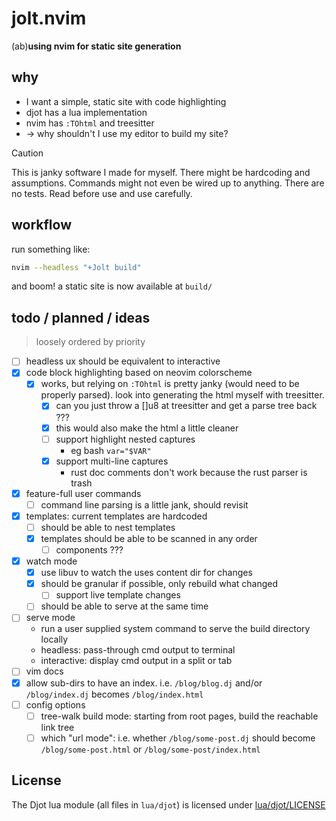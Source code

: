 # jolt.nvim
(ab)**using nvim for static site generation**

## why
- I want a simple, static site with code highlighting
- djot has a lua implementation
- nvim has `:TOhtml` and treesitter
- -> why shouldn't I use my editor to build my site?

> [!CAUTION]
> This is janky software I made for myself. There might be hardcoding
> and assumptions. Commands might not even be wired up to anything.
> There are no tests. Read before use and use carefully.

## workflow
run something like:
```sh
nvim --headless "+Jolt build"
```
and boom! a static site is now available at `build/`

## todo / planned / ideas
> loosely ordered by priority
- [ ] headless ux should be equivalent to interactive
- [x] code block highlighting based on neovim colorscheme
    - [x] works, but relying on `:TOhtml` is pretty janky (would need to be
      properly parsed). look into
      generating the html myself with treesitter.
        - [x] can you just throw a []u8 at treesitter and get a parse tree
          back ???
        - [x] this would also make the html a little cleaner
        - [ ] support highlight nested captures
            - eg bash `var="$VAR"`
        - [x] support multi-line captures
            - rust doc comments don't work because the rust parser is trash
- [x] feature-full user commands
    - [ ] command line parsing is a little jank, should revisit
- [x] templates: current templates are hardcoded
    - [ ] should be able to nest templates
    - [x] templates should be able to be scanned in any order
        - [ ] components ???
- [x] watch mode
    - [x] use libuv to watch the uses content dir for changes
    - [x] should be granular if possible, only rebuild what changed
        - [ ] support live template changes
    - [ ] should be able to serve at the same time
- [ ] serve mode
    - run a user supplied system command to serve the build directory
      locally
    - headless: pass-through cmd output to terminal
    - interactive: display cmd output in a split or tab
- [ ] vim docs
- [x] allow sub-dirs to have an index. i.e. `/blog/blog.dj` and/or
  `/blog/index.dj` becomes `/blog/index.html`
- [ ] config options
    - [ ] tree-walk build mode: starting from root pages, build the
      reachable link tree
    - [ ] which "url mode": i.e. whether `/blog/some-post.dj` should
      become `/blog/some-post.html` or `/blog/some-post/index.html`

## License

The Djot lua module (all files in `lua/djot`) is licensed under [lua/djot/LICENSE](lua/djot/LICENCE)
